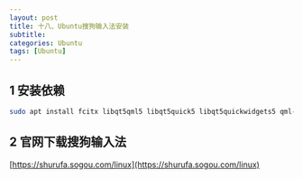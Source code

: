 ```yaml
---
layout: post
title: 十八、Ubuntu搜狗输入法安装
subtitle: 
categories: Ubuntu
tags: [Ubuntu]
---
```



## 1 安装依赖
```sh
sudo apt install fcitx libqt5qml5 libqt5quick5 libqt5quickwidgets5 qml-module-qtquick2 libgsettings-qt1 -y
```

## 2 官网下载搜狗输入法

[https://shurufa.sogou.com/linux](https://shurufa.sogou.com/linux)

